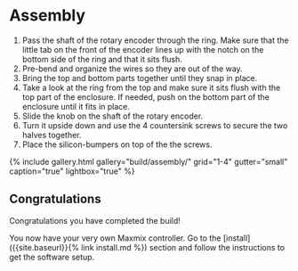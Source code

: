 # Assembly

1. Pass the shaft of the rotary encoder through the ring. Make sure that the little tab on the front of the encoder lines up with the notch on the bottom side of the ring and that it sits flush.
2. Pre-bend and organize the wires so they are out of the way.
3. Bring the top and bottom parts together until they snap in place.
4. Take a look at the ring from the top and make sure it sits flush with the top part of the enclosure. If needed, push on the bottom part of the enclosure until it fits in place.
5. Slide the knob on the shaft of the rotary encoder.
6. Turn it upside down and use the 4 countersink screws to secure the two halves together.
7. Place the silicon-bumpers on top of the the screws.

{% include gallery.html
  gallery="build/assembly/"
  grid="1-4"
  gutter="small"
  caption="true"
  lightbox="true"
%}

## Congratulations

Congratulations you have completed the build!

You now have your very own Maxmix controller.
Go to the [install]({{site.baseurl}}{% link install.md %}) section and follow the instructions to get the software setup.
